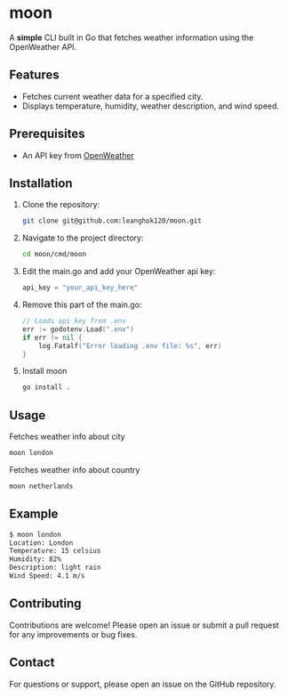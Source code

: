 # moon

A **simple** CLI built in Go that fetches weather information using the OpenWeather API.

## Features

- Fetches current weather data for a specified city.
- Displays temperature, humidity, weather description, and wind speed.

## Prerequisites

- An API key from [OpenWeather](https://openweathermap.org/api)

## Installation

1. Clone the repository:
    ```bash
    git clone git@github.com:leanghok120/moon.git
    ```
2. Navigate to the project directory:
    ```bash
    cd moon/cmd/moon
    ```
3. Edit the main.go and add your OpenWeather api key:
    ```go
    api_key = "your_api_key_here"
    ```

4. Remove this part of the main.go:
    ```go
    // Loads api key from .env
    err := godotenv.Load(".env")
    if err != nil {
        log.Fatalf("Error loading .env file: %s", err)
    }
    ```

5. Install moon
    ```bash
    go install .
    ```

## Usage

Fetches weather info about city

```bash
moon london
```

Fetches weather info about country

```bash
moon netherlands
```



## Example

```bash
$ moon london
Location: London
Temperature: 15 celsius
Humidity: 82%
Description: light rain
Wind Speed: 4.1 m/s
```

## Contributing

Contributions are welcome! Please open an issue or submit a pull request for any improvements or bug fixes.

## Contact

For questions or support, please open an issue on the GitHub repository.
